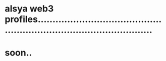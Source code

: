 # alsya web3 profiles............................................................................................
# soon..
